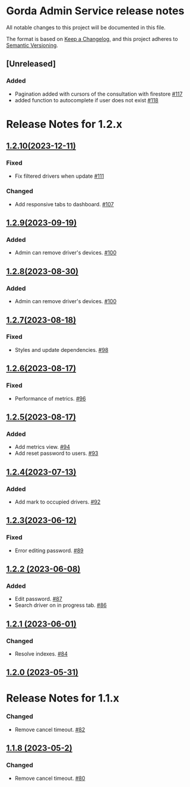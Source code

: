 # Gorda Admin Service release notes

All notable changes to this project will be documented in this file.

The format is based on [Keep a Changelog](https://keepachangelog.com/en/1.0.0/),
and this project adheres to [Semantic Versioning](https://semver.org/spec/v2.0.0.html).

## [Unreleased]

### Added

- Pagination added with cursors of the consultation with firestore [#117](https://github.com/DevAlexandreCR/gorda-admin/pull/117)
- added function to autocomplete if user does not exist [#118](https://github.com/DevAlexandreCR/gorda-admin/pull/118)

# Release Notes for 1.2.x

## [1.2.10(2023-12-11)](https://github.com/DevAlexandreCR/admin-driver/compare/1.2.10...1.2.9)

### Fixed
- Fix filtered drivers when update [#111](https://github.com/DevAlexandreCR/admin-driver/pull/111)

### Changed
- Add responsive tabs to dashboard. [#107](https://github.com/DevAlexandreCR/admin-driver/pull/107)

## [1.2.9(2023-09-19)](https://github.com/DevAlexandreCR/admin-driver/compare/1.2.9...1.2.8)

### Added
- Admin can remove driver's devices. [#100](https://github.com/DevAlexandreCR/admin-driver/pull/100)

## [1.2.8(2023-08-30)](https://github.com/DevAlexandreCR/admin-driver/compare/1.2.8...1.2.7)

### Added
- Admin can remove driver's devices. [#100](https://github.com/DevAlexandreCR/admin-driver/pull/100)

## [1.2.7(2023-08-18)](https://github.com/DevAlexandreCR/admin-driver/compare/1.2.7...1.2.6)

### Fixed
- Styles and update dependencies. [#98](https://github.com/DevAlexandreCR/admin-driver/pull/98)

## [1.2.6(2023-08-17)](https://github.com/DevAlexandreCR/admin-driver/compare/1.2.6...1.2.5)

### Fixed
- Performance of metrics. [#96](https://github.com/DevAlexandreCR/admin-driver/pull/96)

## [1.2.5(2023-08-17)](https://github.com/DevAlexandreCR/admin-driver/compare/1.2.5...1.2.4)

### Added
- Add metrics view. [#94](https://github.com/DevAlexandreCR/admin-driver/pull/94)
- Add reset password to users. [#93](https://github.com/DevAlexandreCR/admin-driver/pull/93)

## [1.2.4(2023-07-13)](https://github.com/DevAlexandreCR/admin-driver/compare/1.2.4...1.2.3)

### Added
- Add mark to occupied drivers. [#92](https://github.com/DevAlexandreCR/admin-driver/pull/92)

## [1.2.3(2023-06-12)](https://github.com/DevAlexandreCR/admin-driver/compare/1.2.3...1.2.2)

### Fixed
- Error editing password. [#89](https://github.com/DevAlexandreCR/admin-driver/pull/89)

## [1.2.2 (2023-06-08)](https://github.com/DevAlexandreCR/admin-driver/compare/1.2.2...1.2.1)

### Added
- Edit password. [#87](https://github.com/DevAlexandreCR/admin-driver/pull/87)
- Search driver on in progress tab. [#86](https://github.com/DevAlexandreCR/admin-driver/pull/86)

## [1.2.1 (2023-06-01)](https://github.com/DevAlexandreCR/admin-driver/compare/1.2.1...1.2.0)

### Changed
- Resolve indexes. [#84](https://github.com/DevAlexandreCR/admin-driver/pull/84)

## [1.2.0 (2023-05-31)](https://github.com/DevAlexandreCR/admin-driver/compare/1.2.0...1.1.8)

# Release Notes for 1.1.x

### Changed
- Remove cancel timeout. [#82](https://github.com/DevAlexandreCR/admin-driver/pull/82)

## [1.1.8 (2023-05-2)](https://github.com/DevAlexandreCR/admin-driver/compare/1.1.8...1.1.7)

### Changed
- Remove cancel timeout. [#80](https://github.com/DevAlexandreCR/admin-driver/pull/80)